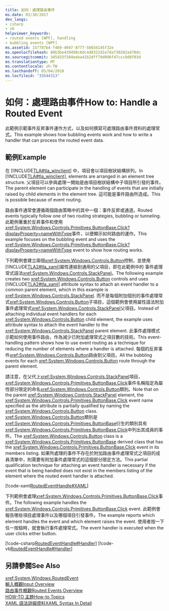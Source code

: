 ```yaml
---
title: 如何：處理路由事件
ms.date: 03/30/2017
dev_langs:
- csharp
- vb
helpviewer_keywords:
- routed events [WPF], handling
- bubbling events [WPF]
ms.assetid: 157787b4-f469-4047-8777-5b034145f32e
ms.openlocfilehash: 80b3be439498c0dc448322d1e7daf30202a470dc
ms.sourcegitcommit: 3d5d33f384eeba41b2dff79d096f47ccc8d8f03d
ms.translationtype: MT
ms.contentlocale: zh-TW
ms.lasthandoff: 05/04/2018
ms.locfileid: "33544313"
---
```

# <a name="how-to-handle-a-routed-event"></a><span data-ttu-id="7d86c-102">如何：處理路由事件</span><span class="sxs-lookup"><span data-stu-id="7d86c-102">How to: Handle a Routed Event</span></span>
<span data-ttu-id="7d86c-103">此範例示範事件反昇事件運作方式，以及如何撰寫可處理路由事件資料的處理常式。</span><span class="sxs-lookup"><span data-stu-id="7d86c-103">This example shows how bubbling events work and how to write a handler that can process the routed event data.</span></span>  
  
## <a name="example"></a><span data-ttu-id="7d86c-104">範例</span><span class="sxs-lookup"><span data-stu-id="7d86c-104">Example</span></span>  
 <span data-ttu-id="7d86c-105">在 [!INCLUDE[TLA#tla_winclient](../../../../includes/tlasharptla-winclient-md.md)] 中，項目會以項目樹狀結構排列。</span><span class="sxs-lookup"><span data-stu-id="7d86c-105">In [!INCLUDE[TLA#tla_winclient](../../../../includes/tlasharptla-winclient-md.md)], elements are arranged in an element tree structure.</span></span> <span data-ttu-id="7d86c-106">父項目可以參與處理一開始是由項目樹狀結構中子項目所引發的事件。</span><span class="sxs-lookup"><span data-stu-id="7d86c-106">The parent element can participate in the handling of events that are initially raised by child elements in the element tree.</span></span> <span data-ttu-id="7d86c-107">這可能是事件路由所造成。</span><span class="sxs-lookup"><span data-stu-id="7d86c-107">This is possible because of event routing.</span></span>  
  
 <span data-ttu-id="7d86c-108">路由事件通常會遵循兩個路由策略中的其中一個：事件反昇或通道。</span><span class="sxs-lookup"><span data-stu-id="7d86c-108">Routed events typically follow one of two routing strategies, bubbling or tunneling.</span></span> <span data-ttu-id="7d86c-109">此範例著重於反昇事件和使用<xref:System.Windows.Controls.Primitives.ButtonBase.Click?displayProperty=nameWithType>事件，以便顯示如何路由的運作。</span><span class="sxs-lookup"><span data-stu-id="7d86c-109">This example focuses on the bubbling event and uses the <xref:System.Windows.Controls.Primitives.ButtonBase.Click?displayProperty=nameWithType> event to show how routing works.</span></span>  
  
 <span data-ttu-id="7d86c-110">下列範例會建立兩個<xref:System.Windows.Controls.Button>控制，並使用[!INCLUDE[TLA2#tla_xaml](../../../../includes/tla2sharptla-xaml-md.md)]屬性連結到通用的父項目，即在此範例中的 事件處理常式語法<xref:System.Windows.Controls.StackPanel>。</span><span class="sxs-lookup"><span data-stu-id="7d86c-110">The following example creates two <xref:System.Windows.Controls.Button> controls and uses [!INCLUDE[TLA2#tla_xaml](../../../../includes/tla2sharptla-xaml-md.md)] attribute syntax to attach an event handler to a common parent element, which in this example is <xref:System.Windows.Controls.StackPanel>.</span></span> <span data-ttu-id="7d86c-111">而不是每個附加個別的事件處理常式<xref:System.Windows.Controls.Button>子項目，這個範例會使用屬性語法附加事件處理常式<xref:System.Windows.Controls.StackPanel>父項目。</span><span class="sxs-lookup"><span data-stu-id="7d86c-111">Instead of attaching individual event handlers for each <xref:System.Windows.Controls.Button> child element, the example uses attribute syntax to attach the event handler to the <xref:System.Windows.Controls.StackPanel> parent element.</span></span> <span data-ttu-id="7d86c-112">此事件處理模式示範如何使用事件路由，作為減少已附加處理常式之項目數的技術。</span><span class="sxs-lookup"><span data-stu-id="7d86c-112">This event-handling pattern shows how to use event routing as a technique for reducing the number of elements where a handler is attached.</span></span> <span data-ttu-id="7d86c-113">每個的反昇事件<xref:System.Windows.Controls.Button>路由到父項目。</span><span class="sxs-lookup"><span data-stu-id="7d86c-113">All the bubbling events for each <xref:System.Windows.Controls.Button> route through the parent element.</span></span>  
  
 <span data-ttu-id="7d86c-114">請注意，在父代上<xref:System.Windows.Controls.StackPanel>項目，<xref:System.Windows.Controls.Primitives.ButtonBase.Click>事件名稱指定為屬性部分限定的命名<xref:System.Windows.Controls.Button>類別。</span><span class="sxs-lookup"><span data-stu-id="7d86c-114">Note that on the parent <xref:System.Windows.Controls.StackPanel> element, the <xref:System.Windows.Controls.Primitives.ButtonBase.Click> event name specified as the attribute is partially qualified by naming the <xref:System.Windows.Controls.Button> class.</span></span> <span data-ttu-id="7d86c-115"><xref:System.Windows.Controls.Button>類別是<xref:System.Windows.Controls.Primitives.ButtonBase>衍生的類別具有<xref:System.Windows.Controls.Primitives.ButtonBase.Click>中列出其成員的事件。</span><span class="sxs-lookup"><span data-stu-id="7d86c-115">The <xref:System.Windows.Controls.Button> class is a <xref:System.Windows.Controls.Primitives.ButtonBase> derived class that has the <xref:System.Windows.Controls.Primitives.ButtonBase.Click> event in its members listing.</span></span> <span data-ttu-id="7d86c-116">如果所處理的事件不存在於附加路由事件處理常式之項目的成員清單中，則需要有附加事件處理常式的這個部分限定方法。</span><span class="sxs-lookup"><span data-stu-id="7d86c-116">This partial qualification technique for attaching an event handler is necessary if the event that is being handled does not exist in the members listing of the element where the routed event handler is attached.</span></span>  
  
 [!code-xaml[RoutedEventHandle#XAML](../../../../samples/snippets/csharp/VS_Snippets_Wpf/RoutedEventHandle/CSharp/default.xaml#xaml)]  
  
 <span data-ttu-id="7d86c-117">下列範例會處理<xref:System.Windows.Controls.Primitives.ButtonBase.Click>事件。</span><span class="sxs-lookup"><span data-stu-id="7d86c-117">The following example handles the <xref:System.Windows.Controls.Primitives.ButtonBase.Click> event.</span></span>  <span data-ttu-id="7d86c-118">此範例會報告哪些項目處理事件以及哪個項目引發事件。</span><span class="sxs-lookup"><span data-stu-id="7d86c-118">The example reports which element handles the event and which element raises the event.</span></span> <span data-ttu-id="7d86c-119">使用者按一下任一按鈕時，就會執行事件處理常式。</span><span class="sxs-lookup"><span data-stu-id="7d86c-119">The event handler is executed when the user clicks either button.</span></span>  
  
 [!code-csharp[RoutedEventHandle#Handler](../../../../samples/snippets/csharp/VS_Snippets_Wpf/RoutedEventHandle/CSharp/default.xaml.cs#handler)]
 [!code-vb[RoutedEventHandle#Handler](../../../../samples/snippets/visualbasic/VS_Snippets_Wpf/RoutedEventHandle/VisualBasic/MainWindow.xaml.vb#handler)]  
  
## <a name="see-also"></a><span data-ttu-id="7d86c-120">另請參閱</span><span class="sxs-lookup"><span data-stu-id="7d86c-120">See Also</span></span>  
 <xref:System.Windows.RoutedEvent>  
 [<span data-ttu-id="7d86c-121">輸入概觀</span><span class="sxs-lookup"><span data-stu-id="7d86c-121">Input Overview</span></span>](../../../../docs/framework/wpf/advanced/input-overview.md)  
 [<span data-ttu-id="7d86c-122">路由事件概觀</span><span class="sxs-lookup"><span data-stu-id="7d86c-122">Routed Events Overview</span></span>](../../../../docs/framework/wpf/advanced/routed-events-overview.md)  
 [<span data-ttu-id="7d86c-123">HOW-TO 主題</span><span class="sxs-lookup"><span data-stu-id="7d86c-123">How-to Topics</span></span>](../../../../docs/framework/wpf/advanced/events-how-to-topics.md)  
 [<span data-ttu-id="7d86c-124">XAML 語法詳細資料</span><span class="sxs-lookup"><span data-stu-id="7d86c-124">XAML Syntax In Detail</span></span>](../../../../docs/framework/wpf/advanced/xaml-syntax-in-detail.md)
